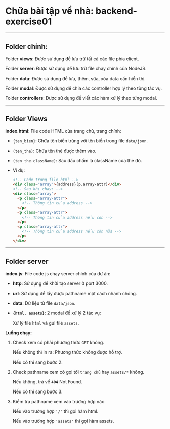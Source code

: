 # Chữa bài tập về nhà: backend-exercise01

---

## Folder chính:

Folder **views**: Được sử dụng để lưu trữ tất cả các file phía client.

Folder **server**: Được sử dụng để lưu trữ file chạy chính của NodeJS.

Folder **data**: Được sử dụng để lưu, thêm, sửa, xóa data cần hiển thị.

Folder **modal**: Được sử dụng để chia các controller hợp lý theo từng tác vụ.

Folder **controllers**: Được sử dụng để viết các hàm xử lý theo từng modal.

---

## Folder Views

**index.html**: File code HTML của trang chủ, trang chính:

- `{ten_bien}`: Chứa tên biến trùng với tên biến trong file `data/json`.

- `(ten_the)`: Chứa tên thẻ được thêm vào.

- `(ten_the.className)`: Sau dấu chấm là className của thẻ đó.

- Ví dụ:
  ```html
  <!-- Code trong file html -->
  <div class="array">{address}(p.array-attr)</div>
  <!-- Sau khi chạy: -->
  <div class="array">
    <p class="array-attr">
      <!-- Thông tin của address -->
    </p>
    <p class="array-attr">
      <!-- Thông tin của address nếu còn -->
    </p>
    <p class="array-attr">
      <!-- Thông tin của address nếu còn nữa -->
    </p>
  </div>
  ```

---

## Folder server

**index.js**: File code js chạy server chính của dự án:

- **http**: Sử dụng để khởi tạo server ở port 3000.

- **url**: Sử dụng để lấy được pathname một cách nhanh chóng.

- **data**: Dữ liệu từ file `data/json`.

- **`{html, assets}`**: 2 modal để xử lý 2 tác vụ:

  Xử lý file `html` và gửi file `assets`.

**Luồng chạy:**

1. Check xem có phải phương thức `GET` không.

   Nếu không thì in ra: Phương thức không được hỗ trợ.

   Nếu có thì sang bước 2.

2. Check pathname xem có gọi tới `trang chủ` hay `assets/*` không.

   Nếu không, trả về **`404`** Not Found.

   Nếu có thì sang bước 3.

3. Kiểm tra pathname xem vào trường hợp nào

   Nếu vào trường hợp `'/'` thì gọi hàm html.

   Nếu vào trường hợp `'assets'` thì gọi hàm assets.
